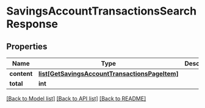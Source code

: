 # SavingsAccountTransactionsSearchResponse

## Properties
Name | Type | Description | Notes
------------ | ------------- | ------------- | -------------
**content** | [**list[GetSavingsAccountTransactionsPageItem]**](GetSavingsAccountTransactionsPageItem.md) |  | [optional] 
**total** | **int** |  | [optional] 

[[Back to Model list]](../README.md#documentation-for-models) [[Back to API list]](../README.md#documentation-for-api-endpoints) [[Back to README]](../README.md)

